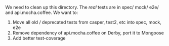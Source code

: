 We need to clean up this directory. The *real* tests are in spec/ mock/ e2e/ and api.mocha.coffee. We want to:

1. Move all old / deprecated tests from casper, test2, etc into spec, mock, e2e
1. Remove dependency of api.mocha.coffee on Derby, port it to Mongoose
1. Add better test-coverage
